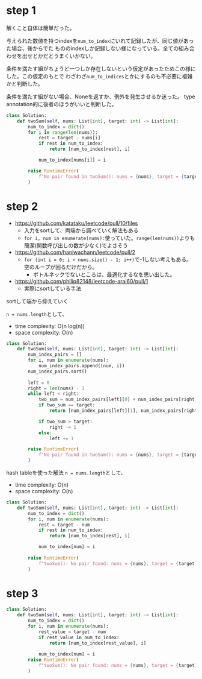 # step 1
解くこと自体は簡単だった。

与えられた数値を持つindexを`num_to_index`にいれて記録したが、同じ値があった場合、後からでた
もののindexしか記録しない様になっている。全ての組み合わせを出せとかだとうまくいかない。

条件を満たす組がちょうど一つしか存在しないという仮定があったためこの様にした。この仮定のもとで
わざわざ`num_to_indices`とかにするのも不必要に複雑かと判断した。

条件を満たす組がない場合、Noneを返すか、例外を発生させるか迷った。
type annotation的に後者のほうがいいと判断した。

```python
class Solution:
    def twoSum(self, nums: List[int], target: int) -> List[int]:
        num_to_index = dict()
        for i in range(len(nums)):
            rest = target - nums[i]
            if rest in num_to_index:
                return [num_to_index[rest], i]

            num_to_index[nums[i]] = i

        raise RuntimeError(
            f"No pair found in twoSum(): nums = {nums}, target = {target}"
        )
```
# step 2
- https://github.com/katataku/leetcode/pull/10/files
    - 入力をsortして、両端から調べていく解法もある
    - `for i, num in enumerate(nums):`使っていた。`range(len(nums))`よりも簡潔(関数呼び出しの数が少なく)でよさそう
- https://github.com/haniwachann/leetcode/pull/2
    - `for (int i = 0; i < nums.size() - 1; i++)`で-1しない考えもある。空のループが回るだけだから。
        - ボトルネックでないところは、最適化するなを思い出した。
- https://github.com/philip82148/leetcode-arai60/pull/1
    - 実際にsortしている手法

sortして端から抑えていく

`n = nums.length`として、
- time complexity: O(n log(n))
- space complexity: O(n)
```python
class Solution:
    def twoSum(self, nums: List[int], target: int) -> List[int]:
        num_index_pairs = []
        for i, num in enumerate(nums):
            num_index_pairs.append((num, i))
        num_index_pairs.sort()
        
        left = 0
        right = len(nums) - 1
        while left < right:
            two_sum = num_index_pairs[left][0] + num_index_pairs[right][0]
            if two_sum == target:
                return [num_index_pairs[left][1], num_index_pairs[right][1]]

            if two_sum > target:
                right -= 1
            else:
                left += 1

        raise RuntimeError(
            f"No pair found in twoSum(): nums = {nums}, target = {target}"
        )
```

hash tableを使った解法
`n = nums.length`として、
- time complexity: O(n)
- space complexity: O(n)
```python
class Solution:
    def twoSum(self, nums: List[int], target: int) -> List[int]:
        num_to_index = dict()
        for i, num in enumerate(nums):
            rest = target - num
            if rest in num_to_index:
                return [num_to_index[rest], i]

            num_to_index[num] = i
        
        raise RuntimeError(
            f"twoSum(): No pair found: nums = {nums}, target = {target}"
        )
```

# step 3

```python
class Solution:
    def twoSum(self, nums: List[int], target: int) -> List[int]:
        num_to_index = dict()
        for i, num in enumerate(nums):
            rest_value = target - num
            if rest_value in num_to_index:
                return [num_to_index[rest_value], i]
            
            num_to_index[num] = i
        raise RuntimeError(
            f"twoSum(): No pair found: nums = {nums}, target = {target}"
        )
```